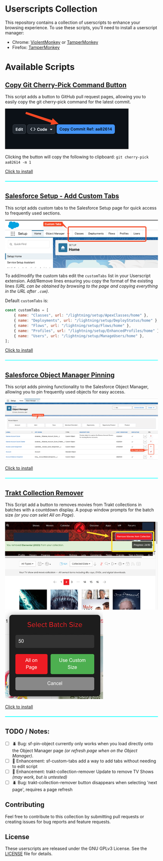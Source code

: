 # Userscripts Collection

This repository contains a collection of userscripts to enhance your browsing experience. To use these scripts, you'll need to install a userscript manager:

-   Chrome: [ViolentMonkey](https://chromewebstore.google.com/detail/violentmonkey/jinjaccalgkegednnccohejagnlnfdag) or [TamperMonkey](https://chromewebstore.google.com/detail/tampermonkey/dhdgffkkebhmkfjojejmpbldmpobfkfo)
-   Firefox: [TamperMonkey](https://addons.mozilla.org/en-US/firefox/addon/tampermonkey/)

# Available Scripts

## [Copy Git Cherry-Pick Command Button](/git-cherry-button.user.js)

This script adds a button to GitHub pull request pages, allowing you to easily copy the git cherry-pick command for the latest commit.

![git-cherry-button.png](/Documentation/git-cherry-button.png)

Clicking the button will copy the following to clipboard: `git cherry-pick aa82614 -m 1`

[Click to install](https://github.com/MattFaz/Userscripts/raw/main/git-cherry-button.user.js)

![line](/Documentation/line.png)

## [Salesforce Setup - Add Custom Tabs](/sf-custom-tabs.user.js)

This script adds custom tabs to the Salesforce Setup page for quick access to frequently used sections.

![sf-custom-tabs.png](/Documentation/sf-custom-tabs.png)

To add/modify the custom tabs edit the `customTabs` list in your Userscript extension. Add/Remove lines ensuring you copy the format of the existing lines _(URL can be obtained by browsing to the page and copying everything in the URL after `.com`)_.

Default `customTabs` is:

```js
const customTabs = [
    { name: "Classes", url: "/lightning/setup/ApexClasses/home" },
    { name: "Deployments", url: "/lightning/setup/DeployStatus/home" },
    { name: "Flows", url: "/lightning/setup/Flows/home" },
    { name: "Profiles", url: "/lightning/setup/EnhancedProfiles/home" },
    { name: "Users", url: "/lightning/setup/ManageUsers/home" },
];
```

[Click to install](https://github.com/MattFaz/Userscripts/raw/main/sf-custom-tabs.user.js)

![line](/Documentation/line.png)

## [Salesforce Object Manager Pinning](/sf-pin-object.user.js)

This script adds pinning functionality to the Salesforce Object Manager, allowing you to pin frequently used objects for easy access.

![sf-pin-object.png](/Documentation/sf-pin-object.png)

[Click to install](https://github.com/MattFaz/Userscripts/raw/main/sf-pin-object.user.js)

![line](/Documentation/line.png)

## [Trakt Collection Remover](/trakt-collection-remover.user.js)

This Script add a button to removes movies from Trakt collections in batches with a countdown display. A popup window prompts for the batch size _(or you can selet All on Page)_.

![trakt-collection-remover-2.png](/Documentation/trakt-collection-remover-2.png)
![trakt-collection-remover-1.png](/Documentation/trakt-collection-remover-1.png)

[Click to install](https://github.com/MattFaz/Userscripts/raw/main/trakt-colleciton-remover.user.js)

![line](/Documentation/line.png)

## TODO / Notes:

-   [ ] 🪲 Bug: sf-pin-object currently only works when you load directly onto the Object Manager page _(or refresh page when on the Object Manager)_.
-   [ ] 🚀 Enhancement: sf-custom-tabs add a way to add tabs without needing to edit script
-   [ ] 🚀 Enhancement: trakt-collection-remover Update to remove TV Shows _(may work, but is untested)_
-   [ ] 🪲 Bug: trakt-collection-remover button disappears when selecting 'next page', requires a page refresh

## Contributing

Feel free to contribute to this collection by submitting pull requests or creating issues for bug reports and feature requests.

## License

These userscripts are released under the GNU GPLv3 License. See the [LICENSE](LICENSE) file for details.
